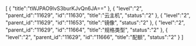[
	{
		"title":"tWJPAO9lvS3burKJvQn6JA=="
	},
	{
		"level":"2",
		"parent_id":"11629",
		"id":"11630",
		"title":"云主机",
		"status":"2"
	},
	{
		"level":"2",
		"parent_id":"11629",
		"id":"11653",
		"title":"镜像",
		"status":"2"
	},
	{
		"level":"2",
		"parent_id":"11629",
		"id":"11664",
		"title":"规格类型",
		"status":"2"
	},
	{
		"level":"2",
		"parent_id":"11629",
		"id":"11666",
		"title":"配额",
		"status":"2"
	}
]